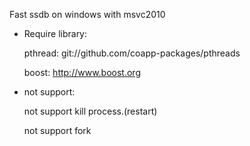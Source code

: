 Fast ssdb on windows with msvc2010

* Require library:

	pthread:	git://github.com/coapp-packages/pthreads

	boost:		http://www.boost.org

* not support:

	not support kill process.(restart)
	
	not support fork
	
	

